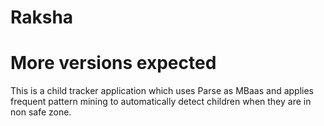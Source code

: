 # Raksha
# More versions expected

This is a child tracker application which uses Parse as MBaas and applies frequent pattern mining to automatically detect children when they are in non safe zone. 
